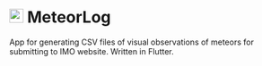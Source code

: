 # <img src="https://cdn-icons-png.flaticon.com/512/1734/1734190.png" alt="meteors" width="25"> MeteorLog

App for generating CSV files of visual observations of meteors for submitting to IMO website. Written in Flutter.


